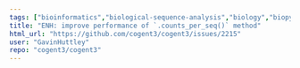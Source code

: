 ```yaml
---
tags: ["bioinformatics","biological-sequence-analysis","biology","biopython","data-science","evolution","genomics","help-wanted","markov-chain","maximum-likelihood","molecular-evolution","non-stationary","parallel","phylogenetic-trees","phylogenetics","pycogent","python","sequence-alignment","signal-processing","statistics"]
title: "ENH: improve performance of `.counts_per_seq()` method"
html_url: "https://github.com/cogent3/cogent3/issues/2215"
user: "GavinHuttley"
repo: "cogent3/cogent3"
---
```


